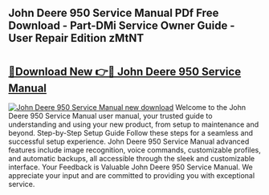 ## John Deere 950 Service Manual PDf Free Download - Part-DMi Service Owner Guide - User Repair Edition zMtNT

# <h2><a href="http://bc87978.oget.top/?id=John+Deere+950+Service+Manual">🔗Download New 👉🔴 John Deere 950 Service Manual</a></h2>

[![John Deere 950 Service Manual new download](https://i.imgur.com/5g1atiW.png)](http://bc87978.oget.top/?id=John+Deere+950+Service+Manual)
Welcome to the John Deere 950 Service Manual user manual, your trusted guide to understanding and using your new product, from setup to maintenance and beyond. Step-by-Step Setup Guide Follow these steps for a seamless and successful setup experience. John Deere 950 Service Manual advanced features include image recognition, voice commands, customizable profiles, and automatic backups, all accessible through the sleek and customizable interface. Your Feedback is Valuable John Deere 950 Service Manual. We appreciate your input and are committed to providing you with exceptional service.
